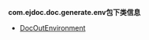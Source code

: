 
**com.ejdoc.doc.generate.env包下类信息**


- [DocOutEnvironment](jdocGenerate/com/ejdoc/doc/generate/env/DocOutEnvironment.md)  
